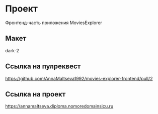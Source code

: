 # Проект
Фронтенд-часть приложения MoviesExplorer
## Макет
dark-2
## Ссылка на пулреквест
https://github.com/AnnaMaltseva1992/movies-explorer-frontend/pull/2
## Ссылка на проект 
https://annamaltseva.diploma.nomoredomainsicu.ru
